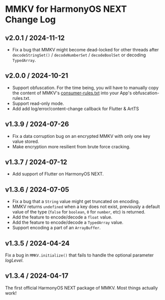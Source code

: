 # MMKV for HarmonyOS NEXT Change Log
## v2.0.1 / 2024-11-12
* Fix a bug that MMKV might become dead-locked for other threads after `decodeStringSet()` / `decodeNumberSet` / `decodeBoolSet` or decoding `TypedArray`.

## v2.0.0 / 2024-10-21
* Support obfuscation. For the time being, you will have to manually copy the content of MMKV's [consumer-rules.txt](https://github.com/Tencent/MMKV/blob/master/OpenHarmony/MMKV/consumer-rules.txt) into your App's obfuscation-rules.txt.
* Support read-only mode.
* Add add log/error/content-change callback for Flutter & ArtTS

## v1.3.9 / 2024-07-26
* Fix a data corruption bug on an encrypted MMKV with only one key value stored.
* Make encryption more resilient from brute force cracking.

## v1.3.7 / 2024-07-12
* Add support of Flutter on HarmonyOS NEXT.

## v1.3.6 / 2024-07-05
* Fix a bug that a `String` value might get truncated on encoding.
* MMKV returns `undefined` when a key does not exist, previously a default value of the type (`false` for `boolean`, `0` for `number`, etc) is returned.
* Add the feature to encode/decode a `float` value.
* Add the feature to encode/decode a `TypedArray` value.
* Support encoding a part of an `ArrayBuffer`.

## v1.3.5 / 2024-04-24
Fix a bug in `MMKV.initialize()` that fails to handle the optional parameter _logLevel_.

## v1.3.4 / 2024-04-17

The first official HarmonyOS NEXT package of MMKV. Most things actually work!
